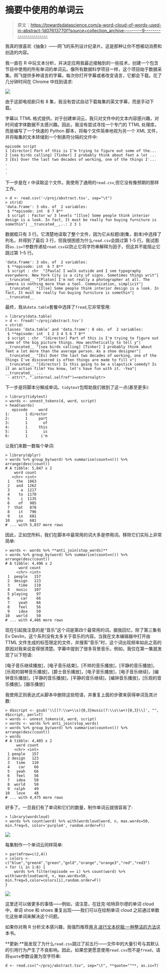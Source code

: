 # 摘要中使用的单词云

> 原文：<https://towardsdatascience.com/a-word-cloud-of-words-used-in-abstract-1d07613770f?source=collection_archive---------9----------------------->

我真的很喜欢《抽象》——网飞的系列设计纪录片。这是那种让你不想被动消费和创造的内容。

我一直在 R 中玩文本分析，并决定应用我最近接触到的一些技术，创建一个包含节目中使用的所有单词的单词云。像所有数据科学项目一样，这个项目始于数据采集。网飞提供多种语言的字幕。每次你打开字幕或者改变语言，它都会下载。花了几分钟时间在 Chrome 中找到请求:

![](img/b9026b98ea7fba1adf02cdab5415585c.png)

由于这部电视剧只有 8 集，我没有尝试自动下载每集的英文字幕，而是手动下载。

字幕以 TTML 格式提供。对于创建单词云，我只对文件中的文本内容感兴趣，对时间或字体数据不太感兴趣。因此，我没有尝试寻找一个专门的 TTML 处理库，而是编写了一个快速的 Python 脚本，将每个文件简单地视为另一个 XML 文件，并将每集的文本转储到一个制表符分隔的文件中:

```
episode script
1 [director] Part of this is I’m trying to figure out some of the...
2 [sea birds calling] [Tinker] I probably think about feet a lot ...
3 [Es] Over the last two decades of working, one of the things I'...
.
.
.
```

下一步是在 r 中读取这个文件。我使用了通用的`read.csv`,但它没有像预期的那样工作。

```
> d <- read.csv('~/proj/abstract.tsv', sep="\t")
> str(d)
'data.frame': 3 obs. of  2 variables:
 $ **episode: int  6 7 8**
 $ script : Factor w/ 3 levels "[Ilse] Some people think interior design is a look. In fact, It must be really fun buying furniture is somethin"| __truncated__,..: 2 3 1
```

数据框只有 3 行。它清楚地读取了整个文件，因为它从标题(剧集，剧本)中选择了列名，并得到了最后 3 行，但我很困惑为什么`read.csv`会跳过第 1-5 行。我试图将`as.is=T`参数传递给`read.csv`以防止它将字符串解释为因子，但这并不能阻止它跳过第 1–5 行。

```
'data.frame': 3 obs. of  2 variables:
 $ **episode: int  6 7 8**
 $ script : chr  "[Paula] I walk outside and I see typography everywhere. New York City is a city of signs. Sometimes things writ"| __truncated__ "[Platon] I'm not really a photographer at all. The camera is nothing more than a tool. Communication, simplicit"| __truncated__ "[Ilse] Some people think interior design is a look. In fact, It must be really fun buying furniture is somethin"| __truncated__
```

最终，我从`data.table`套餐中选择了`fread`,它非常管用:

```
> library(data.table)
> d <- fread('~/proj/abstract.tsv')
> str(d)
Classes ‘data.table’ and 'data.frame': 8 obs. of  2 variables:
 $ **episode: int  1 2 3 4 5 6 7 8**
 $ script : chr  "[director] Part of this is I'm trying to figure out some of the big picture things. How aesthetically to tell y"| __truncated__ "[sea birds calling] [Tinker] I probably think about feet a lot more than the average person. As a shoe designer"| __truncated__ "[Es] Over the last two decades of working, one of the things I've discovered is often things are made to fill v"| __truncated__ "[director] Is this going to be a slapstick comedy? Is it an action film? You know, let's have fun with it. -Yea"| __truncated__ ...
 - attr(*, ".internal.selfref")=<externalptr> 
```

下一步是将脚本分解成单词。`tidytext`包帮助我们做到了这一点(甚至更多):

```
> library(tidytext)
> words <- unnest_tokens(d, word, script)
> head(words)
   episode     word
1:       1 director
2:       1     part
3:       1       of
4:       1     this
5:       1       is
6:       1      i'm
```

让我们来数一数每个单词:

```
> library(dplyr)
> words %>% group_by(word) %>% summarise(count=n()) %>% arrange(desc(count))
# A tibble: 5,047 x 2
    word count
   <chr> <int>
 1   the  1863
 2   and  1262
 3     a  1217
 4    to  1170
 5     i  1135
 6    of   985
 7  that   878
 8    it   796
 9    in   681
10   you   681
# ... with 5,037 more rows
```

因此，正如您所料，我们在脚本中最常用的词大多是停用词。移除它们实际上非常简单:

```
> words <- words %>% **anti_join(stop_words)**
> words %>% group_by(word) %>% summarise(count=n()) %>% arrange(desc(count))
# A tibble: 4,496 x 2
      word count
     <chr> <int>
 1  people   157
 2  design   123
 3    time   110
 4   music   107
 5 playing    97
 6     car    66
 7    yeah    66
 8    feel    56
 9    idea    50
10   world    50
# ... with 4,486 more rows
```

现在引起我注意的是“音乐”这个词是第四个最常用的词。据我回忆，除了第三集有 Ev Devlin，这个系列没有太多关于音乐的内容。当我在文本编辑器中打开由 TTML 文件生成的标签限定的文件，并搜索“音乐”时，这个词出现频率如此之高的原因对我来说变得很清楚。字幕中提到了很多背景音乐，例如，我仅在第一集就发现了以下短语:

[电子音乐继续播放]，[电子音乐结束]，[不祥的音乐播放]，[平静的音乐播放]，[乐观的钢琴音乐播放]，[爵士音乐播放]，[电子音乐播放]，[电子音乐继续]，[编钟音乐播放]，[平静的音乐播放]，[平静的音乐继续]，[编钟音乐播放]，[乐观的音乐播放]，[器乐播放]

我使用正则表达式从脚本中删除这些短语，并重复上面的步骤来获得单词及其计数:

```
> d$script <- gsub('\\[(?:\\w+\\s){0,3}music(?:\\s\\w+){0,3}\\]', "", d$script, perl=T)
> words <- unnest_tokens(d, word, script)
> words <- words %>% anti_join(stop_words)
> words %>% group_by(word) %>% summarise(count=n()) %>% arrange(desc(count))
> words
# A tibble: 4,485 x 2
     word count
    <chr> <int>
 1 people   157
 2 design   123
 3   time   110
 4    car    66
 5   yeah    66
 6   feel    56
 7   idea    50
 8  world    50
 9  ralph    49
10   love    48
# ... with 4,475 more rows
```

好多了。一旦我们有了单词和它们的数量，制作单词云就很容易了:

```
> library(wordcloud)
> words %>% count(word) %>% with(wordcloud(word, n, max.words=50, min.freq=5, color='purple4', random.order=F))
```

![](img/a7baad7064dc97a18bb533888ffdac6d.png)

每集制作一个单词云同样简单:

```
> par(mfrow=c(2,4))
> colors <- c("blue","green4","green","gold","orange","orange3","red","red3")
> for (i in 1:8) {
    words %>% filter(episode == i) %>% count(word) %>% with(wordcloud(word, n, max.words=50, min.freq=5,color=colors[i],random.order=F))
}
```

![](img/52324ecf47d4e8768ff4af2fc46992ba.png)

这里还可以做更多的事情——例如，请注意，在廷克·哈特菲尔德的单词 cloud 中，单词 shoe 和 shoes 重复出现——我们可以在绘制单词 cloud 之前通过单数化这些单词来解决这个问题。

如果你对用 R 分析文本感兴趣，我强烈推荐[用 R 进行文本挖掘:一种整洁的方法](http://tidytextmining.com)这本书。

**更新:**我发现了为什么`read.csv`跳过了前五行——文件中的大量引号与其默认的引用行为产生了不良影响。因此，如果您更愿意使用`read.csv`而不是`fread`，请将`quote`参数设置为空字符串:

```
d <- read.csv("~/proj/abstract.tsv", sep="\t", **quote=""**, as.is=T)
```